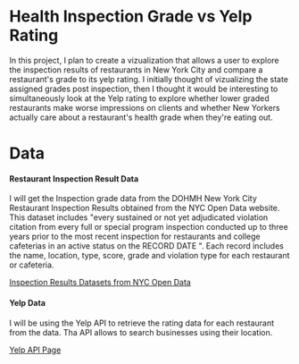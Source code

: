 # Health Inspection Grade vs Yelp Rating
In this project, I plan to create a vizualization that allows a user to explore the inspection results of restaurants in New York City and compare a restaurant's grade to its yelp rating. I initially thought of vizualizing the state assigned grades post inspection, then I thought it would be interesting to simultaneously look at the Yelp rating to explore whether lower graded restaurants make worse impressions on clients and whether New Yorkers actually care about a restaurant's health grade when they're eating out.

# Data
#### Restaurant Inspection Result Data
I will get the Inspection grade data from the DOHMH New York City Restaurant Inspection Results obtained from the NYC Open Data website. This dataset includes "every sustained or not yet adjudicated violation citation from every full or special program inspection conducted up to three years prior to the most recent inspection for restaurants and college cafeterias in an active status on the RECORD DATE ". Each record includes the name, location, type, score, grade and violation type for each restaurant or cafeteria.

[Inspection Results Datasets from NYC Open Data](https://data.cityofnewyork.us/Health/DOHMH-New-York-City-Restaurant-Inspection-Results/43nn-pn8j) 

#### Yelp Data
I will be using the Yelp API to retrieve the rating data for each restaurant from the data. Tha API allows to search businesses using their location.

[Yelp API Page](https://www.yelp.com/developers/documentation/v3/business_search)

